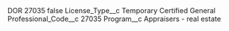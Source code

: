 <?xml version="1.0" encoding="UTF-8"?>
<CustomMetadata xmlns="http://soap.sforce.com/2006/04/metadata" xmlns:xsi="http://www.w3.org/2001/XMLSchema-instance" xmlns:xsd="http://www.w3.org/2001/XMLSchema">
    <label>DOR 27035</label>
    <protected>false</protected>
    <values>
        <field>License_Type__c</field>
        <value xsi:type="xsd:string">Temporary Certified General</value>
    </values>
    <values>
        <field>Professional_Code__c</field>
        <value xsi:type="xsd:string">27035</value>
    </values>
    <values>
        <field>Program__c</field>
        <value xsi:type="xsd:string">Appraisers - real estate</value>
    </values>
</CustomMetadata>
